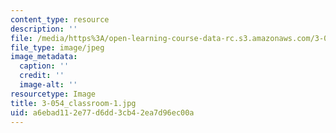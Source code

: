 ```yaml
---
content_type: resource
description: ''
file: /media/https%3A/open-learning-course-data-rc.s3.amazonaws.com/3-054-cellular-solids-structure-properties-and-applications-spring-2015/a6ebad112e77d6dd3cb42ea7d96ec00a_3-054_classroom-1.jpg
file_type: image/jpeg
image_metadata:
  caption: ''
  credit: ''
  image-alt: ''
resourcetype: Image
title: 3-054_classroom-1.jpg
uid: a6ebad11-2e77-d6dd-3cb4-2ea7d96ec00a
---
```

